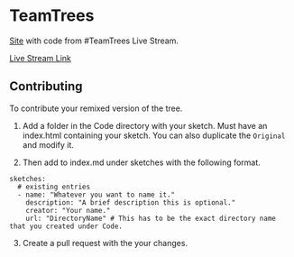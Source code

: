 # TeamTrees

[Site](https://codingtrain.github.io/teamtrees/) with code from #TeamTrees Live Stream.

[Live Stream Link](https://www.youtube.com/watch?v=HhceJ5xxl-4)

## Contributing

To contribute your remixed version of the tree.

1. Add a folder in the Code directory with your sketch. Must have an index.html containing your sketch. You can also duplicate the `Original` and modify it.

2. Then add to index.md under sketches with the following format.

```
sketches:
  # existing entries
  - name: "Whatever you want to name it."
    description: "A brief description this is optional."
    creator: "Your name."
    url: "DirectoryName" # This has to be the exact directory name that you created under Code.
```

3. Create a pull request with the your changes.
